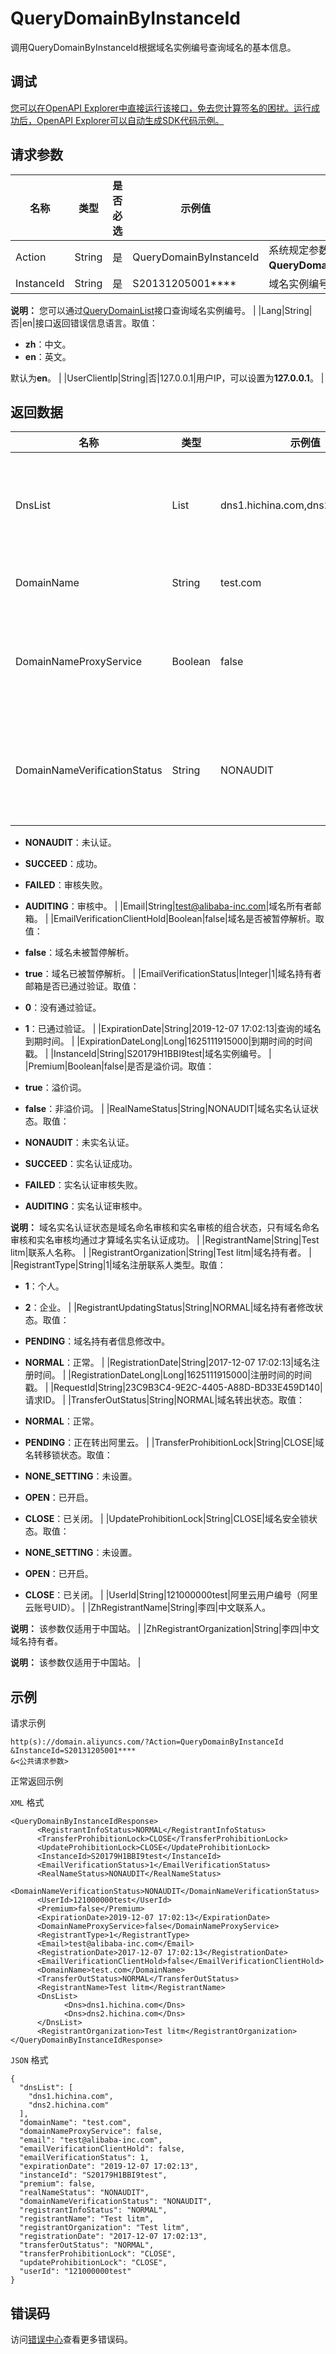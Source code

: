 # QueryDomainByInstanceId

调用QueryDomainByInstanceId根据域名实例编号查询域名的基本信息。

## 调试

[您可以在OpenAPI Explorer中直接运行该接口，免去您计算签名的困扰。运行成功后，OpenAPI Explorer可以自动生成SDK代码示例。](https://api.aliyun.com/#product=Domain&api=QueryDomainByInstanceId&type=RPC&version=2018-01-29)

## 请求参数

|名称|类型|是否必选|示例值|描述|
|--|--|----|---|--|
|Action|String|是|QueryDomainByInstanceId|系统规定参数。取值：**QueryDomainByInstanceId**。 |
|InstanceId|String|是|S20131205001\*\*\*\*|域名实例编号。

 **说明：** 您可以通过[QueryDomainList](~~67712~~)接口查询域名实例编号。 |
|Lang|String|否|en|接口返回错误信息语言。取值：

 -   **zh**：中文。
-   **en**：英文。

 默认为**en**。 |
|UserClientIp|String|否|127.0.0.1|用户IP，可以设置为**127.0.0.1**。 |

## 返回数据

|名称|类型|示例值|描述|
|--|--|---|--|
|DnsList|List|dns1.hichina.com,dns2.hichina.com|返回域名已配置的DNS列表。 |
|DomainName|String|test.com|查询的域名。 |
|DomainNameProxyService|Boolean|false|是否已开启域名隐私保护服务。 |
|DomainNameVerificationStatus|String|NONAUDIT|域名命名审核状态。取值：

 -   **NONAUDIT**：未认证。
-   **SUCCEED**：成功。
-   **FAILED**：审核失败。
-   **AUDITING**：审核中。 |
|Email|String|test@alibaba-inc.com|域名所有者邮箱。 |
|EmailVerificationClientHold|Boolean|false|域名是否被暂停解析。取值：

 -   **false**：域名未被暂停解析。
-   **true**：域名已被暂停解析。 |
|EmailVerificationStatus|Integer|1|域名持有者邮箱是否已通过验证。取值：

 -   **0**：没有通过验证。
-   **1**：已通过验证。 |
|ExpirationDate|String|2019-12-07 17:02:13|查询的域名到期时间。 |
|ExpirationDateLong|Long|1625111915000|到期时间的时间戳。 |
|InstanceId|String|S20179H1BBI9test|域名实例编号。 |
|Premium|Boolean|false|是否是溢价词。取值：

 -   **true**：溢价词。
-   **false**：非溢价词。 |
|RealNameStatus|String|NONAUDIT|域名实名认证状态。取值：

 -   **NONAUDIT**：未实名认证。
-   **SUCCEED**：实名认证成功。
-   **FAILED**：实名认证审核失败。
-   **AUDITING**：实名认证审核中。

 **说明：** 域名实名认证状态是域名命名审核和实名审核的组合状态，只有域名命名审核和实名审核均通过才算域名实名认证成功。 |
|RegistrantName|String|Test litm|联系人名称。 |
|RegistrantOrganization|String|Test litm|域名持有者。 |
|RegistrantType|String|1|域名注册联系人类型。取值：

 -   **1**：个人。
-   **2**：企业。 |
|RegistrantUpdatingStatus|String|NORMAL|域名持有者修改状态。取值：

 -   **PENDING**：域名持有者信息修改中。
-   **NORMAL**：正常。 |
|RegistrationDate|String|2017-12-07 17:02:13|域名注册时间。 |
|RegistrationDateLong|Long|1625111915000|注册时间的时间戳。 |
|RequestId|String|23C9B3C4-9E2C-4405-A88D-BD33E459D140|请求ID。 |
|TransferOutStatus|String|NORMAL|域名转出状态。取值：

 -   **NORMAL**：正常。
-   **PENDING**：正在转出阿里云。 |
|TransferProhibitionLock|String|CLOSE|域名转移锁状态。取值：

 -   **NONE\_SETTING**：未设置。
-   **OPEN**：已开启。
-   **CLOSE**：已关闭。 |
|UpdateProhibitionLock|String|CLOSE|域名安全锁状态。取值：

 -   **NONE\_SETTING**：未设置。
-   **OPEN**：已开启。
-   **CLOSE**：已关闭。 |
|UserId|String|121000000test|阿里云用户编号（阿里云账号UID）。 |
|ZhRegistrantName|String|李四|中文联系人。

 **说明：** 该参数仅适用于中国站。 |
|ZhRegistrantOrganization|String|李四|中文域名持有者。

 **说明：** 该参数仅适用于中国站。 |

## 示例

请求示例

```
http(s)://domain.aliyuncs.com/?Action=QueryDomainByInstanceId
&InstanceId=S20131205001****
&<公共请求参数>
```

正常返回示例

`XML` 格式

```
<QueryDomainByInstanceIdResponse>
      <RegistrantInfoStatus>NORMAL</RegistrantInfoStatus>
      <TransferProhibitionLock>CLOSE</TransferProhibitionLock>
      <UpdateProhibitionLock>CLOSE</UpdateProhibitionLock>
      <InstanceId>S20179H1BBI9test</InstanceId>
      <EmailVerificationStatus>1</EmailVerificationStatus>
      <RealNameStatus>NONAUDIT</RealNameStatus>
      <DomainNameVerificationStatus>NONAUDIT</DomainNameVerificationStatus>
      <UserId>121000000test</UserId>
      <Premium>false</Premium>
      <ExpirationDate>2019-12-07 17:02:13</ExpirationDate>
      <DomainNameProxyService>false</DomainNameProxyService>
      <RegistrantType>1</RegistrantType>
      <Email>test@alibaba-inc.com</Email>
      <RegistrationDate>2017-12-07 17:02:13</RegistrationDate>
      <EmailVerificationClientHold>false</EmailVerificationClientHold>
      <DomainName>test.com</DomainName>
      <TransferOutStatus>NORMAL</TransferOutStatus>
      <RegistrantName>Test litm</RegistrantName>
      <DnsList>
            <Dns>dns1.hichina.com</Dns>
            <Dns>dns2.hichina.com</Dns>
      </DnsList>
      <RegistrantOrganization>Test litm</RegistrantOrganization>
</QueryDomainByInstanceIdResponse>
```

`JSON` 格式

```
{
  "dnsList": [
    "dns1.hichina.com",
    "dns2.hichina.com"
  ],
  "domainName": "test.com",
  "domainNameProxyService": false,
  "email": "test@alibaba-inc.com",
  "emailVerificationClientHold": false,
  "emailVerificationStatus": 1,
  "expirationDate": "2019-12-07 17:02:13",
  "instanceId": "S20179H1BBI9test",
  "premium": false,
  "realNameStatus": "NONAUDIT",
  "domainNameVerificationStatus": "NONAUDIT",
  "registrantInfoStatus": "NORMAL",
  "registrantName": "Test litm",
  "registrantOrganization": "Test litm",
  "registrationDate": "2017-12-07 17:02:13",
  "transferOutStatus": "NORMAL",
  "transferProhibitionLock": "CLOSE",
  "updateProhibitionLock": "CLOSE",
  "userId": "121000000test"
}
```

## 错误码

访问[错误中心](https://error-center.aliyun.com/status/product/Domain)查看更多错误码。


